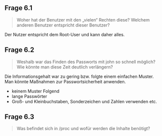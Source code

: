 ## Frage 6.1
>Woher hat der Benutzer mit den „vielen“ Rechten diese? Welchem anderen Benutzer entspricht dieser Benutzer?

Der Nutzer entspricht dem Root-User und kann daher alles.

## Frage 6.2
>Weshalb war das Finden des Passworts mit john so schnell möglich? Wie könnte man diese Zeit deutlich verlängern?

Die Informationsgehalt war zu gering bzw. folgte einem einfachen Muster.  
Man könnte Maßnahmen zur Passwortsicherheit anwenden.

- keinem Muster Folgend
- lange Passwörter
- Groß- und Kleinbuchstaben, Sonderzeichen und Zahlen verwenden
etc.

## Frage 6.3
>Was befindet sich in /proc und wofür werden die Inhalte benötigt?

